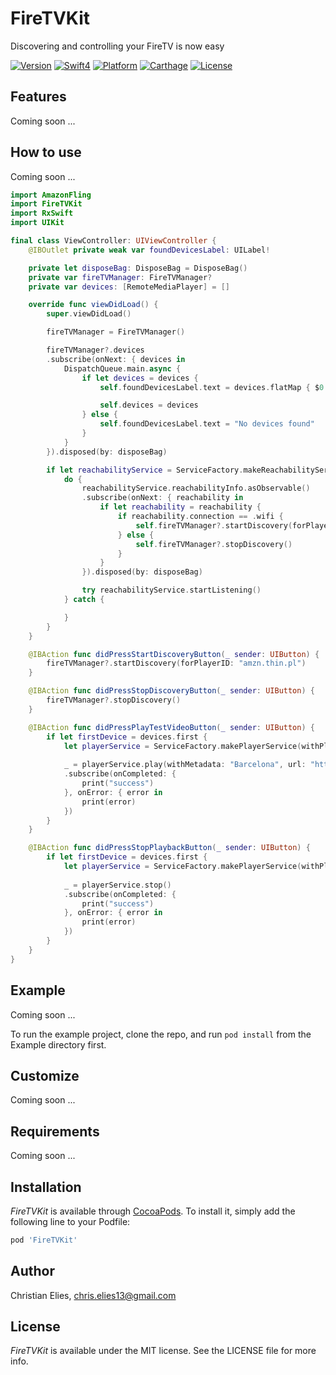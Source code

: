 # FireTVKit

Discovering and controlling your FireTV is now easy

[![Version](https://img.shields.io/cocoapods/v/FireTVKit.svg?longCache=true&style=flat-square)](http://cocoapods.org/pods/FireTVKit)
[![Swift4](https://img.shields.io/badge/swift4-compatible-orange.svg?longCache=true&style=flat-square)](https://developer.apple.com/swift)
[![Platform](https://img.shields.io/badge/platform-iOS-lightgrey.svg?longCache=true&style=flat-square)](https://www.apple.com/de/ios)
[![Carthage](https://img.shields.io/badge/carthage-compatible-green.svg?longCache=true&style=flat-square)](https://github.com/Carthage/Carthage)
[![License](https://img.shields.io/badge/license-MIT-lightgrey.svg?longCache=true&style=flat-square)](https://en.wikipedia.org/wiki/MIT_License)

## Features ##

Coming soon ...

## How to use

Coming soon ...

```swift
import AmazonFling
import FireTVKit
import RxSwift
import UIKit

final class ViewController: UIViewController {
    @IBOutlet private weak var foundDevicesLabel: UILabel!

    private let disposeBag: DisposeBag = DisposeBag()
    private var fireTVManager: FireTVManager?
    private var devices: [RemoteMediaPlayer] = []

    override func viewDidLoad() {
        super.viewDidLoad()

        fireTVManager = FireTVManager()

        fireTVManager?.devices
        .subscribe(onNext: { devices in
            DispatchQueue.main.async {
                if let devices = devices {
                    self.foundDevicesLabel.text = devices.flatMap { $0.name() }.joined(separator: "\n")

                    self.devices = devices
                } else {
                    self.foundDevicesLabel.text = "No devices found"
                }
            }
        }).disposed(by: disposeBag)

        if let reachabilityService = ServiceFactory.makeReachabilityService() {
            do {
                reachabilityService.reachabilityInfo.asObservable()
                .subscribe(onNext: { reachability in
                    if let reachability = reachability {
                        if reachability.connection == .wifi {
                            self.fireTVManager?.startDiscovery(forPlayerID: "amzn.thin.pl")
                        } else {
                            self.fireTVManager?.stopDiscovery()
                        }
                    }
                }).disposed(by: disposeBag)

                try reachabilityService.startListening()
            } catch {

            }
        }
    }

    @IBAction func didPressStartDiscoveryButton(_ sender: UIButton) {
        fireTVManager?.startDiscovery(forPlayerID: "amzn.thin.pl")
    }

    @IBAction func didPressStopDiscoveryButton(_ sender: UIButton) {
        fireTVManager?.stopDiscovery()
    }

    @IBAction func didPressPlayTestVideoButton(_ sender: UIButton) {
        if let firstDevice = devices.first {
            let playerService = ServiceFactory.makePlayerService(withPlayer: firstDevice)
            
            _ = playerService.play(withMetadata: "Barcelona", url: "https://...")
            .subscribe(onCompleted: {
                print("success")
            }, onError: { error in
                print(error)
            })
        }
    }

    @IBAction func didPressStopPlaybackButton(_ sender: UIButton) {
        if let firstDevice = devices.first {
            let playerService = ServiceFactory.makePlayerService(withPlayer: firstDevice)
            
            _ = playerService.stop()
            .subscribe(onCompleted: {
                print("success")
            }, onError: { error in
                print(error)
            })
        }
    }
}
```

## Example

Coming soon ...

To run the example project, clone the repo, and run `pod install` from the Example directory first.

## Customize

Coming soon ...

## Requirements

Coming soon ...

## Installation

*FireTVKit* is available through [CocoaPods](http://cocoapods.org). To install
it, simply add the following line to your Podfile:

```ruby
pod 'FireTVKit'
```

## Author

Christian Elies, chris.elies13@gmail.com

## License

*FireTVKit* is available under the MIT license. See the LICENSE file for more info.
